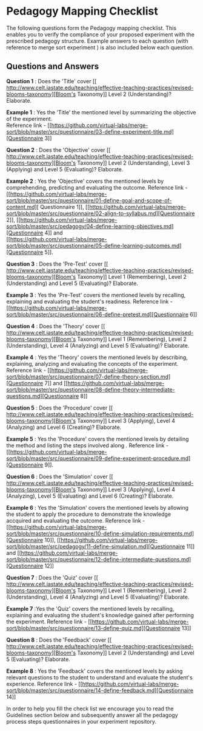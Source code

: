# Pedagogy Mapping Checklist 

  The following questions form the Pedagogy mapping
  checklist.  This enables you to verify the compliance of
  your proposed experiment with the prescribed pedagogy
  structure.  Example answers to each question (with
  reference to merge sort experiment ) is also included
  below each question.
  
## Questions and Answers
   **Question 1** : Does the 'Title' cover [[ http://www.celt.iastate.edu/teaching/effective-teaching-practices/revised-blooms-taxonomy][Bloom's Taxonomy]]
                  Level 2 (Understanding)? Elaborate.

   **Example 1** : Yes the 'Title' the mentioned level
                  by summarizing the objective of the
                  experiment.  
                  Reference link - [[https://github.com/virtual-labs/merge-sort/blob/master/src/questionnaire/03-define-experiment-title.md][Questionnaire 3]]

   **Question 2** : Does the 'Objective' cover
                  [[ http://www.celt.iastate.edu/teaching/effective-teaching-practices/revised-blooms-taxonomy][Bloom's Taxonomy]] Level 2 (Understanding),
                  Level 3 (Applying) and Level 5
                  (Evaluating)?  Elaborate.

   **Example 2** : Yes the 'Objective' covers the mentioned
                 levels by comprehending, predicting and
                 evaluating the outcome. 
                 Reference link - [[https://github.com/virtual-labs/merge-sort/blob/master/src/questionnaire/01-define-goal-and-scope-of-content.md][ Questionnaire 1]], 
                 [[https://github.com/virtual-labs/merge-sort/blob/master/src/questionnaire/02-align-to-syllabus.md][Questionnaire 2]], [[https://github.com/virtual-labs/merge-sort/blob/master/src/pedagogy/04-define-learning-objectives.md][Questionnaire 4]] and  
                 [[https://github.com/virtual-labs/merge-sort/blob/master/src/questionnaire/05-define-learning-outcomes.md][Questionnaire 5]]. 

   **Question 3** : Does the 'Pre-Test' cover
                  [[
                   http://www.celt.iastate.edu/teaching/effective-teaching-practices/revised-blooms-taxonomy][Bloom's Taxonomy]] Level 1 (Remembering), Level 2
                  (Understanding) and Level 5 (Evaluating)?
                  Elaborate.

   **Example 3** : Yes the 'Pre-Test' covers the mentioned
                 levels by recalling, explaining and
                 evaluating the student's
                 readiness. 
                 Reference link - [[https://github.com/virtual-labs/merge-sort/blob/master/src/questionnaire/06-define-pretest.md][Questionnaire 6]]


   **Question 4** : Does the 'Theory' cover 
                  [[
                   http://www.celt.iastate.edu/teaching/effective-teaching-practices/revised-blooms-taxonomy][Bloom's Taxonomy]] Level 1 (Remembering), Level 2
                  (Understanding), Level 4 (Analyzing) and
                  Level 5 (Evaluating)?  Elaborate.


   **Example 4** : Yes the 'Theory' covers the mentioned
                 levels by describing, explaining, analyzing
                 and evaluating the concepts of the
                 experiment. 
                 Reference link - [[https://github.com/virtual-labs/merge-sort/blob/master/src/questionnaire/07-define-theory-section.md][Questionnaire 7]] and 
                 [[https://github.com/virtual-labs/merge-sort/blob/master/src/questionnaire/08-define-theory-intermediate-questions.md][Questionnaire 8]]

   **Question 5** : Does the 'Procedure' cover
                  [[ http://www.celt.iastate.edu/teaching/effective-teaching-practices/revised-blooms-taxonomy][Bloom's Taxonomy]] Level 3 (Applying), Level
                  4 (Analyzing) and Level 6 (Creating)?
                  Elaborate.


   **Example 5** : Yes the 'Procedure' covers the mentioned
                 levels by detailing the method and listing
                 the steps involved along . 
                 Reference link - [[https://github.com/virtual-labs/merge-sort/blob/master/src/questionnaire/09-define-experiment-procedure.md][Questionnaire 9]].

   **Question 6** : Does the 'Simulation' cover
                 [[ http://www.celt.iastate.edu/teaching/effective-teaching-practices/revised-blooms-taxonomy][Bloom's Taxonomy]] Level 3 (Applying), Level
                 4 (Analyzing), Level 5 (Evaluating) and
                 Level 6 (Creating)?  Elaborate.


   **Example 6** : Yes the 'Simulation' covers the mentioned
                 levels by allowing the student to apply the
                 procedure to demonstrate the knowledge
                 accquired and evaluating the outcome.
                 Reference link - [[https://github.com/virtual-labs/merge-sort/blob/master/src/questionnaire/10-define-simulation-requirements.md][Questionnaire 10]],
                 [[https://github.com/virtual-labs/merge-sort/blob/master/src/pedagogy/11-define-simulation.md][Questionnaire 11]] and [[https://github.com/virtual-labs/merge-sort/blob/master/src/questionnaire/12-define-intermediate-questions.md][Questionnaire 12]]

   **Question 7** : Does the 'Quiz' cover
                 [[ http://www.celt.iastate.edu/teaching/effective-teaching-practices/revised-blooms-taxonomy][Bloom's Taxonomy]] Level 1 (Remembering),
                 Level 2 (Understanding), Level 4
                 (Analyzing) and Level 5 (Evaluating)?
                 Elaborate.


   **Example 7** :Yes the 'Quiz' covers the mentioned levels
                 by recalling, explaining and evaluating the
                 student's knowledge gained after performing
                 the experiment. 
                 Reference link - [[https://github.com/virtual-labs/merge-sort/blob/master/src/questionnaire/13-define-quiz.md][Questionnaire 13]]

 **Question 8** : Does the 'Feedback' cover
                 [[ http://www.celt.iastate.edu/teaching/effective-teaching-practices/revised-blooms-taxonomy][Bloom's Taxonomy]] Level 2 (Understanding)
                 and Level 5 (Evaluating)?  Elaborate.


   **Example 8** : Yes the 'Feedback' covers the mentioned
                levels by asking relevant questions to the
                student to understand and evaluate the
                student's experience. 
                Reference link - [[https://github.com/virtual-labs/merge-sort/blob/master/src/questionnaire/14-define-feedback.md][Questionnaire 14]]



In order to help you fill the check list we encourage you
  to read the Guidelines section below and subsequently
  answer all the pedagogy process steps questionnaires in
  your experiment repository.
